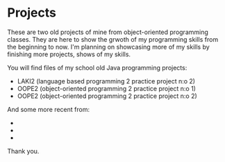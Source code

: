 # Projects

These are two old projects of mine from object-oriented programming classes. They are here to show the grwoth of my programming skills from the beginning to now. I'm planning on showcasing more of my skills by finishing more projects, shows of my skills.

You will find files of my school old Java programming projects:

- LAKI2 (language based programming 2 practice project n:o 2)
- OOPE2 (object-oriented programming 2 practice project n:o 1)
- OOPE2 (object-oriented programming 2 practice project n:o 2)

And some more recent from:

-
-
-

Thank you.
